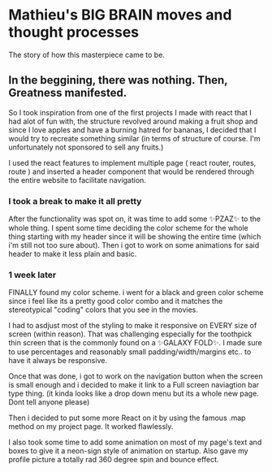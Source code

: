 # Mathieu's BIG BRAIN moves and thought processes
The story of how this masterpiece came to be.

## In the beggining, there was nothing. Then, Greatness manifested.

So I took inspiration from one of the first projects I made with react that I had alot of fun with, the structure revolved around making a fruit shop and since I love apples and have a burning hatred for bananas, I decided that I would try to recreate something similar (in terms of structure of course. I'm unfortunately not sponsored to sell any fruits.)

I used the react features to implement multiple page ( react router, routes, route ) and inserted a header component that would be rendered through the entire website to facilitate navigation.

### I took a break to make it all pretty

After the functionality was spot on, it was time to add some ✨PZAZ✨ to the whole thing. I spent some time deciding the color scheme for the whole thing starting with my header since it will be showing the entire time (which i'm still not too sure about). Then i got to work on some animations for said header to make it less plain and basic.

### 1 week later

FINALLY found my color scheme. i went for a black and green color scheme since i feel like its a pretty good color combo and it matches the stereotypical "coding" colors that you see in the movies.

I had to asdjust most of the styling to make it responsive on EVERY size of screen (within reason). That was challenging especially for the toothpick thin screen that is the commonly found on a ✨GALAXY FOLD✨.
I made sure to use percentages and reasonably small padding/width/margins etc.. to have it always be responsive.

Once that was done, i got to work on the navigation button when the screen is small enough and i decided to make it link to a Full screen naviagtion bar type thing. (it kinda looks like a drop down menu but its a whole new page. Dont tell anyone please)

Then i decided to put some more React on it by using the famous .map method on my project page. It worked flawlessly.

I also took some time to add some animation on most of my page's text and boxes to give it a neon-sign style of animation on startup. Also gave my profile picture a totally rad 360 degree spin and bounce effect.